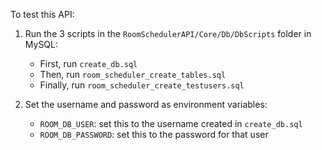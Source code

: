 To test this API:

1. Run the 3 scripts in the `RoomSchedulerAPI/Core/Db/DbScripts` folder in MySQL: 
   - First, run `create_db.sql`
   - Then, run `room_scheduler_create_tables.sql`
   - Finally, run `room_scheduler_create_testusers.sql`

2. Set the username and password as environment variables:
   - `ROOM_DB_USER`: set this to the username created in `create_db.sql`
   - `ROOM_DB_PASSWORD`: set this to the password for that user
